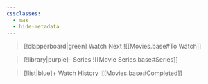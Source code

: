 ```yaml
---
cssclasses:
  - max
  - hide-metadata
---
```


> [!clapperboard|green] Watch Next
> ![[Movies.base#To Watch]]

> [!library|purple]- Series
> ![[Movie Series.base#Series]]

> [!list|blue]+ Watch History
> ![[Movies.base#Completed]]
